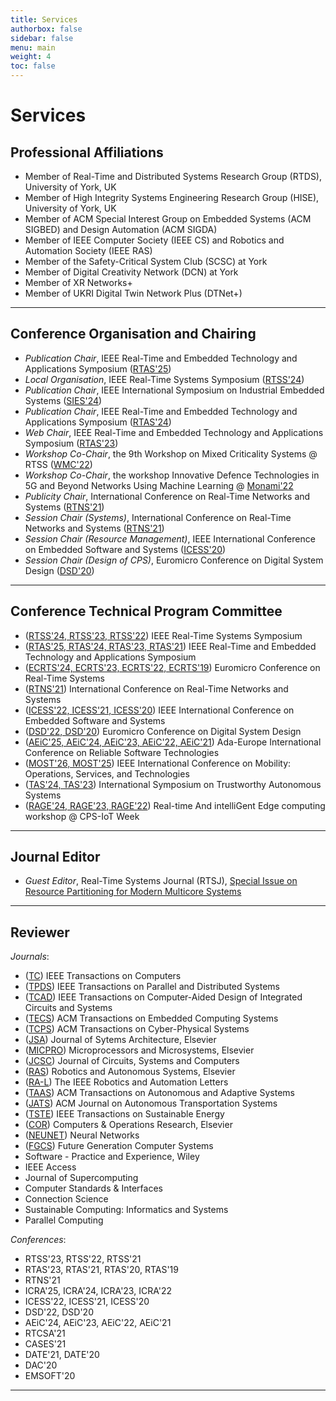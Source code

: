 ```yaml
---
title: Services
authorbox: false
sidebar: false
menu: main
weight: 4
toc: false
---
```



# Services
## Professional Affiliations

- Member of Real-Time and Distributed Systems Research Group (RTDS), University of York, UK
- Member of High Integrity Systems Engineering Research Group (HISE), University of York, UK
- Member of ACM Special Interest Group on Embedded Systems (ACM SIGBED) and Design Automation (ACM SIGDA)
- Member of IEEE Computer Society (IEEE CS) and Robotics and Automation Society (IEEE RAS)
- Member of the Safety-Critical System Club (SCSC) at York
- Member of Digital Creativity Network (DCN) at York
- Member of XR Networks+
- Member of UKRI Digital Twin Network Plus (DTNet+)

---

## Conference Organisation and Chairing

- *Publication Chair*, IEEE Real-Time and Embedded Technology and Applications Symposium ([<u>RTAS'25</u>](https://2025.rtas.org/))
- *Local Organisation*, IEEE Real-Time Systems Symposium ([<u>RTSS'24</u>](https://2024.rtss.org/))
- *Publication Chair*, IEEE International Symposium on Industrial Embedded Systems ([<u>SIES'24</u>](https://ieee-sies.org/))
- *Publication Chair*, IEEE Real-Time and Embedded Technology and Applications Symposium ([<u>RTAS'24</u>](https://2024.rtas.org/))
- *Web Chair*, IEEE Real-Time and Embedded Technology and Applications Symposium ([<u>RTAS'23</u>](https://2023.rtas.org/))
- *Workshop Co-Chair*, the 9th Workshop on Mixed Criticality Systems @ RTSS ([<u>WMC'22</u>](https://wmc2022.github.io/))
- *Workshop Co-Chair*, the workshop Innovative Defence Technologies in 5G and Beyond Networks Using Machine Learning @ [Monami'22](https://www.monami2022.org/)
- *Publicity Chair*, International Conference on Real-Time Networks and Systems ([<u>RTNS'21</u>](https://rtns2021.univ-nantes.fr/))
- *Session Chair (Systems)*, International Conference on Real-Time Networks and Systems ([<u>RTNS'21</u>](https://rtns2021.univ-nantes.fr/))
- *Session Chair (Resource Management)*, IEEE International Conference on Embedded Software and Systems ([<u>ICESS'20</u>](http://icess.net/2020/))
- *Session Chair (Design of CPS)*, Euromicro Conference on Digital System Design ([<u>DSD'20</u>](https://dsd-seaa2020.um.si/dsd/))


---

## Conference Technical Program Committee

- (<u>RTSS'24, RTSS'23, RTSS'22</u>) IEEE Real-Time Systems Symposium
- (<u>RTAS'25, RTAS'24, RTAS'23, RTAS'21</u>) IEEE Real-Time and Embedded Technology and Applications Symposium
- (<u>ECRTS'24, ECRTS'23, ECRTS'22, ECRTS'19</u>) Euromicro Conference on Real-Time Systems
- (<u>RTNS'21</u>) International Conference on Real-Time Networks and Systems
- (<u>ICESS'22, ICESS'21, ICESS'20</u>) IEEE International Conference on Embedded Software and Systems
- (<u>DSD'22, DSD'20</u>) Euromicro Conference on Digital System Design
- (<u>AEiC'25, AEiC'24, AEiC'23, AEiC'22, AEiC'21</u>) Ada-Europe International Conference on Reliable Software Technologies
- (<u>MOST'26, MOST'25</u>) IEEE International Conference on Mobility: Operations, Services, and Technologies
- (<u>TAS'24, TAS'23</u>) International Symposium on Trustworthy Autonomous Systems
- (<u>RAGE'24, RAGE'23, RAGE'22</u>) Real-time And intelliGent Edge computing workshop @ CPS-IoT Week


---

## Journal Editor

- *Guest Editor*, Real-Time Systems Journal (RTSJ), [Special Issue on Resource Partitioning for Modern Multicore Systems](https://link.springer.com/journal/11241/volumes-and-issues/60-3)


---

## Reviewer
*Journals*:
- (<u>TC</u>) IEEE Transactions on Computers
- (<u>TPDS</u>) IEEE Transactions on Parallel and Distributed Systems
- (<u>TCAD</u>) IEEE Transactions on Computer-Aided Design of Integrated Circuits and Systems
- (<u>TECS</u>) ACM Transactions on Embedded Computing Systems
- (<u>TCPS</u>) ACM Transactions on Cyber-Physical Systems
- (<u>JSA</u>) Journal of Sytems Architecture, Elsevier
- (<u>MICPRO</u>) Microprocessors and Microsystems, Elsevier
- (<u>JCSC</u>) Journal of Circuits, Systems and Computers
- (<u>RAS</u>) Robotics and Autonomous Systems, Elsevier
- (<u>RA-L</u>) The IEEE Robotics and Automation Letters
- (<u>TAAS</u>) ACM Transactions on Autonomous and Adaptive Systems
- (<u>JATS</u>) ACM Journal on Autonomous Transportation Systems
- (<u>TSTE</u>) IEEE Transactions on Sustainable Energy
- (<u>COR</u>) Computers & Operations Research, Elsevier
- (<u>NEUNET</u>) Neural Networks
- (<u>FGCS</u>) Future Generation Computer Systems
- Software - Practice and Experience, Wiley
- IEEE Access
- Journal of Supercomputing
- Computer Standards & Interfaces
- Connection Science
- Sustainable Computing: Informatics and Systems
- Parallel Computing

*Conferences*:
- RTSS'23, RTSS'22, RTSS'21
- RTAS'23, RTAS'21, RTAS'20, RTAS'19
- RTNS'21
- ICRA'25, ICRA'24, ICRA'23, ICRA'22
- ICESS'22, ICESS'21, ICESS'20
- DSD'22, DSD'20
- AEiC'24, AEiC'23, AEiC'22, AEiC'21
- RTCSA'21
- CASES'21
- DATE'21, DATE'20
- DAC'20
- EMSOFT'20

---

